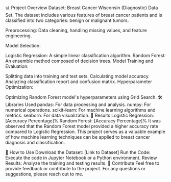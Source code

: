 📊 Project Overview
Dataset: Breast Cancer Wisconsin (Diagnostic) Data Set. The dataset includes various features of breast cancer patients and is classified into two categories: benign or malignant tumors.

Preprocessing: Data cleaning, handling missing values, and feature engineering.

Model Selection:

Logistic Regression: A simple linear classification algorithm.
Random Forest: An ensemble method composed of decision trees.
Model Training and Evaluation:

Splitting data into training and test sets.
Calculating model accuracy.
Analyzing classification report and confusion matrix.
Hyperparameter Optimization:

Optimizing Random Forest model's hyperparameters using Grid Search.
🛠️ Libraries Used
pandas: For data processing and analysis.
numpy: For numerical operations.
scikit-learn: For machine learning algorithms and metrics.
seaborn: For data visualization.
🚀 Results
Logistic Regression: [Accuracy Percentage]%
Random Forest: [Accuracy Percentage]%
It was observed that the Random Forest model provided a higher accuracy rate compared to Logistic Regression. This project serves as a valuable example of how machine learning techniques can be applied to breast cancer diagnosis and classification.

📄 How to Use
Download the Dataset: [Link to Dataset]
Run the Code: Execute the code in Jupyter Notebook or a Python environment.
Review Results: Analyze the training and testing results.
🤝 Contribute
Feel free to provide feedback or contribute to the project. For any questions or suggestions, please reach out to me.
